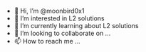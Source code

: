 - 👋 Hi, I’m @moonbird0x1
- 👀 I’m interested in L2 solutions
- 🌱 I’m currently learning about L2 solutions
- 💞️ I’m looking to collaborate on ...
- 📫 How to reach me ...

<!---
moonbird0x1/moonbird0x1 is a ✨ special ✨ repository because its `README.md` (this file) appears on your GitHub profile.
You can click the Preview link to take a look at your changes.
--->
